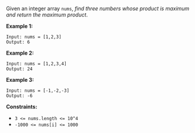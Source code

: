 Given an integer array `nums`, *find three numbers whose product is maximum and return the maximum product*.

**Example 1:**
```
Input: nums = [1,2,3]
Output: 6
```
**Example 2:**
```
Input: nums = [1,2,3,4]
Output: 24
```
**Example 3:**
```
Input: nums = [-1,-2,-3]
Output: -6
```
**Constraints:**
- `3 <= nums.length <= 10^4`
- `-1000 <= nums[i] <= 1000`